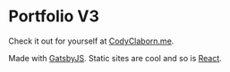 # Portfolio V3

Check it out for yourself at [CodyClaborn.me](https://codyclaborn.me).

Made with [GatsbyJS](https://www.gatsbyjs.org/). Static sites are cool and so is [React](https://www.gatsbyjs.org/).